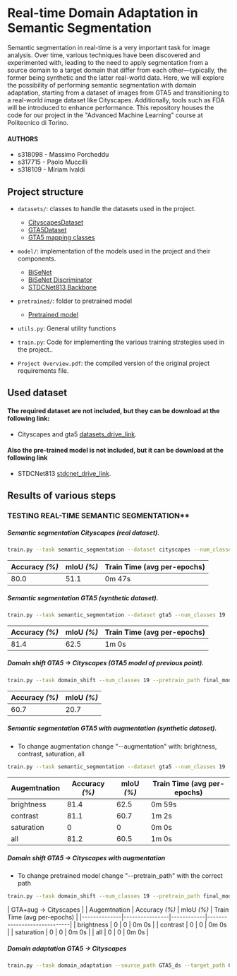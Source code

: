 # Real-time Domain Adaptation in Semantic Segmentation

Semantic segmentation in real-time is a very important task for image analysis. Over time, various techniques have been discovered and experimented with, leading to the need to apply segmentation from a source domain to a target domain that differ from each other—typically, the former being synthetic and the latter real-world data. Here, we will explore the possibility of performing semantic segmentation with domain adaptation, starting from a dataset of images from GTA5 and transitioning to a real-world image dataset like Cityscapes. Additionally, tools such as FDA will be introduced to enhance performance.
This repository houses the code for our project in the "Advanced Machine Learning" course at Politecnico di Torino. 

#### AUTHORS
- s318098 - Massimo Porcheddu
- s317715 - Paolo Muccilli
- s318109 - Miriam Ivaldi


## Project structure
- `datasets/`: classes to handle the datasets used in the project.
  - [CityscapesDataset](datasets/CityScapesDataset.py)
  - [GTA5Dataset](datasets/Gta5Dataset.py)
  - [GTA5 mapping classes](datasets/gta5_mapping.json)

- `model/`: implementation of the models used in the project and their components.
  - [BiSeNet](model/model_stages.py)
  - [BiSeNet Discriminator](model/model_stages.py)
  - [STDCNet813 Backbone](model/stdcnet.py)

- `pretrained/`: folder to pretrained model
  - [Pretrained model](pretrained/STDCNet813M_73.91)

- `utils.py`: General utility functions
- `train.py`: Code for implementing the various training strategies used in the project..
- `Project Overview.pdf`: the compiled version of the original project requirements file.

## Used dataset
#### The required dataset are not included, but they can be download at the following link:
- Cityscapes and gta5 [datasets_drive_link](https://drive.google.com/drive/u/0/folders/1iE8wJT7tuDOVjEBZ7A3tOPZmNdroqG1m).
#### Also the pre-trained model is not included, but it can be download at the following link
- STDCNet813 [stdcnet_drive_link](https://drive.google.com/drive/folders/1wROFwRt8qWHD4jSo8Zu1gp1d6oYJ3ns1).

## Results of various steps
### TESTING REAL-TIME SEMANTIC SEGMENTATION**
  
##### Semantic segmentation Cityscapes (real dataset).

  ```bash
  train.py --task semantic_segmentation --dataset cityscapes --num_classes 19  --root_dir Cityscapes_ds/Cityspaces --batch_size 40 --num_workers 4 --learning_rate 0.01 --num_epochs 50 --pretrain_path pretrained/STDCNet813M_73.91 --save_model_path final_model\cityscapes --optimizer sgd
  ```

  | Accuracy _(%)_ | mIoU _(%)_ | Train Time (avg per-epochs) |
  |----------------|------------|-----------------------------|
  |      80.0      |     51.1   |          0m 47s             |

##### Semantic segmentation GTA5 (synthetic dataset).

  ```bash
  train.py --task semantic_segmentation --dataset gta5 --num_classes 19  --root_dir GTA5_ds --augmentation none --batch_size 40 --num_workers 4 --learning_rate 0.01 --num_epochs 50 --pretrain_path pretrained/STDCNet813M_73.91 --save_model_path final_model\gta5 --optimizer sgd
  ```

  | Accuracy _(%)_ | mIoU _(%)_ | Train Time (avg per-epochs) |
  |----------------|------------|-----------------------------|
  |      81.4      |     62.5   |          1m 0s              |

##### Domain shift GTA5 -> Cityscapes (GTA5 model of previous point).

  ```bash
  train.py --task domain_shift --num_classes 19 --pretrain_path final_model\gta5\best.pth --root_dir Cityscapes_ds/Cityspaces  --batch_size 40 --num_workers 4 --learning_rate 0.01 --num_epochs 50  --save_model_path final_model\domain_shift --optimizer sgd
  ```

  | Accuracy _(%)_ | mIoU _(%)_ |
  |----------------|------------|
  |      60.7      |    20.7    |

##### Semantic segmentation GTA5 with augmentation (synthetic dataset).
  - To change augmentation change "--augmentation" with: brightness, contrast, saturation, all

  ```bash
  train.py --task semantic_segmentation --dataset gta5 --num_classes 19  --root_dir GTA5_ds --augmentation all --batch_size 40 --num_workers 4 --learning_rate 0.01 --num_epochs 50 --pretrain_path pretrained/STDCNet813M_73.91 --save_model_path final_model\gta5_aug_x --optimizer sgd
  ```

  | Augemtnation | Accuracy _(%)_ | mIoU _(%)_ | Train Time (avg per-epochs) |
  |--------------|----------------|------------|-----------------------------|
  | brightness   |      81.4      |     62.5   |          0m 59s             |
  | contrast     |      81.1      |     60.7   |          1m 2s              |
  | saturation   |      0         |     0      |          0m 0s              |
  | all          |      81.2      |     60.5   |          1m 0s              |

##### Domain shift GTA5 -> Cityscapes with augmentation
  - To change pretrained model change "--pretrain_path" with the correct path

  ```bash
  train.py --task domain_shift --num_classes 19 --pretrain_path final_model\gta5_aug_x\best.pth --root_dir Cityscapes_ds/Cityspaces  --batch_size 40 --num_workers 4 --learning_rate 0.01 --num_epochs 50  --save_model_path final_model\domain_shift --optimizer sgd
  ```

  |                             GTA+aug -> Cityscapes                        |
  | Augemtnation | Accuracy _(%)_ | mIoU _(%)_ | Train Time (avg per-epochs) |
  |--------------|----------------|------------|-----------------------------|
  | brightness   |      0         |     0      |          0m 0s              |
  | contrast     |      0         |     0      |          0m 0s              |
  | saturation   |      0         |     0      |          0m 0s              |
  | all          |      0         |     0      |          0m 0s              |


##### Domain adaptation GTA5 -> Cityscapes 

  ```bash
  train.py --task domain_adaptation --source_path GTA5_ds --target_path Cityscapes_ds/Cityspaces --num_classes 19 --pretrain_path pretrained/STDCNet813M_73.91 --batch_size 40 --num_workers 4 --lambda_adv 0.0001 --num_epochs 50  --save_model_path final_model\domain_adaptation --optimizer sgd
  ```